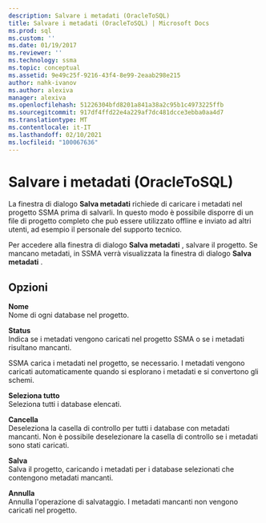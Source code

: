 ```yaml
---
description: Salvare i metadati (OracleToSQL)
title: Salvare i metadati (OracleToSQL) | Microsoft Docs
ms.prod: sql
ms.custom: ''
ms.date: 01/19/2017
ms.reviewer: ''
ms.technology: ssma
ms.topic: conceptual
ms.assetid: 9e49c25f-9216-43f4-8e99-2eaab298e215
author: nahk-ivanov
ms.author: alexiva
manager: alexiva
ms.openlocfilehash: 51226304bfd8201a841a38a2c95b1c4973225ffb
ms.sourcegitcommit: 917df4ffd22e4a229af7dc481dcce3ebba0aa4d7
ms.translationtype: MT
ms.contentlocale: it-IT
ms.lasthandoff: 02/10/2021
ms.locfileid: "100067636"
---
```

# <a name="save-metadata--oracletosql"></a>Salvare i metadati (OracleToSQL)
La finestra di dialogo **Salva metadati** richiede di caricare i metadati nel progetto SSMA prima di salvarli. In questo modo è possibile disporre di un file di progetto completo che può essere utilizzato offline e inviato ad altri utenti, ad esempio il personale del supporto tecnico.  
  
Per accedere alla finestra di dialogo **Salva metadati** , salvare il progetto. Se mancano metadati, in SSMA verrà visualizzata la finestra di dialogo **Salva metadati** .  
  
## <a name="options"></a>Opzioni  
**Nome**  
Nome di ogni database nel progetto.  
  
**Status**  
Indica se i metadati vengono caricati nel progetto SSMA o se i metadati risultano mancanti.  
  
SSMA carica i metadati nel progetto, se necessario. I metadati vengono caricati automaticamente quando si esplorano i metadati e si convertono gli schemi.  
  
**Seleziona tutto**  
Seleziona tutti i database elencati.  
  
**Cancella**  
Deseleziona la casella di controllo per tutti i database con metadati mancanti. Non è possibile deselezionare la casella di controllo se i metadati sono stati caricati.  
  
**Salva**  
Salva il progetto, caricando i metadati per i database selezionati che contengono metadati mancanti.  
  
**Annulla**  
Annulla l'operazione di salvataggio. I metadati mancanti non vengono caricati nel progetto.  
  
